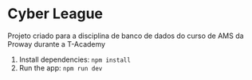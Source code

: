 # Cyber League
Projeto criado para a disciplina de banco de dados do curso de AMS da Proway durante a T-Academy




1. Install dependencies:
   `npm install`
2. Run the app:
   `npm run dev`
